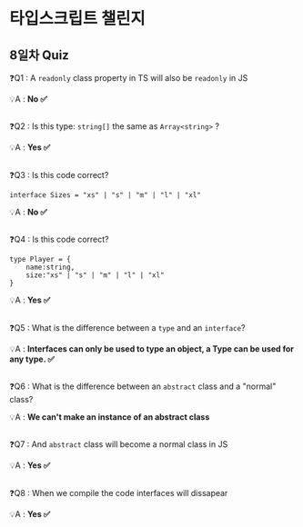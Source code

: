 # 타입스크립트 챌린지

## 8일차 Quiz

❓Q1 : A `readonly` class property in TS will also be `readonly` in JS

💡A : **No ✅**

##

❓Q2 : Is this type: `string[]` the same as `Array<string>` ?

💡A : **Yes ✅**

##

❓Q3 : Is this code correct?

```tsx
interface Sizes = "xs" | "s" | "m" | "l" | "xl"
```

💡A : **No ✅**

##

❓Q4 : Is this code correct?

```tsx
type Player = {
    name:string,
    size:"xs" | "s" | "m" | "l" | "xl"
}
```

💡A : **Yes ✅**

##

❓Q5 : What is the difference between a `type` and an `interface`?

💡A : **Interfaces can only be used to type an object, a Type can be used for any type. ✅**

##

❓Q6 : What is the difference between an `abstract` class and a "normal" class?

💡A : **We can't make an instance of an abstract class**

##

❓Q7 : And `abstract` class will become a normal class in JS

💡A : **Yes ✅**

##

❓Q8 : When we compile the code interfaces will dissapear

💡A : **Yes ✅**

##